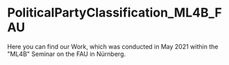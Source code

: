 # PoliticalPartyClassification_ML4B_FAU
Here you can find our Work, which was conducted in May 2021 within the "ML4B" Seminar on the FAU in Nürnberg.
